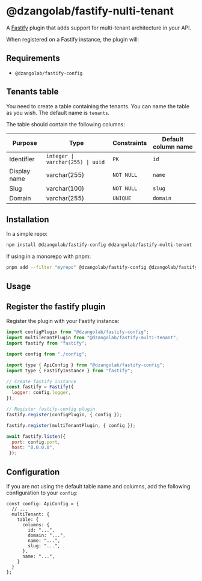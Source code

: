 # @dzangolab/fastify-nulti-tenant

A [Fastify](https://github.com/fastify/fastify) plugin that adds support for multi-tenant architecture in your API.

When registered on a Fastify instance, the plugin will:

## Requirements

* `@dzangolab/fastify-config`

## Tenants table

You need to create a table containing the tenants. You can name the table as you wish. The default name is `tenants`.

The table should contain the following columns:

| Purpose      | Type                              | Constraints |  Default column name |
|--------------|-----------------------------------|-------------|----------------------|
| Identifier   | `integer \| varchar(255) \| uuid` | `PK`        | `id`                 |
| Display name | varchar(255)                      | `NOT NULL`  | `name`               |
| Slug         | varchar(100)                      | `NOT NULL`  | `slug`               |
| Domain       | varchar(255)                      | `UNIQUE`    | `domain`             |

## Installation

In a simple repo:

```bash
npm install @dzangolab/fastify-config @dzangolab/fastify-multi-tenant
```

If using in a monorepo with pnpm:

```bash
pnpm add --filter "myrepo" @dzangolab/fastify-config @dzangolab/fastify-multi-tenant
```

## Usage

## Register the fastify plugin

Register the plugin with your Fastify instance:

```javascript
import configPlugin from "@dzangolab/fastify-config";
import multiTenantPlugin from "@dzangolab/fastify-multi-tenant";
import fastify from "fastify";

import config from "./config";

import type { ApiConfig } from "@dzangolab/fastify-config";
import type { FastifyInstance } from "fastify";

// Create fastify instance
const fastify = Fastify({
  logger: config.logger,
});

// Register fastify-config plugin
fastify.register(configPlugin, { config });

fastify.register(multiTenantPlugin, { config });

await fastify.listen({
  port: config.port,
  host: "0.0.0.0",
 });
```

## Configuration

If you are not using the default table name and columns, add the following configuration to your `config`:

```
const config: ApiConfig = {
  // ...
  multiTenant: {
    table: {
      columns: {
        id: "...",
        domain: "...",
        name: "...",
        slug: "...",
      },
      name: "...",
    }
  }
};
```
